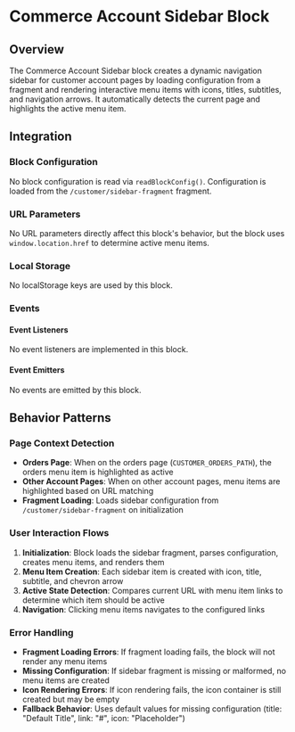 # Commerce Account Sidebar Block

## Overview

The Commerce Account Sidebar block creates a dynamic navigation sidebar for customer account pages by loading configuration from a fragment and rendering interactive menu items with icons, titles, subtitles, and navigation arrows. It automatically detects the current page and highlights the active menu item.

## Integration

### Block Configuration

No block configuration is read via `readBlockConfig()`. Configuration is loaded from the `/customer/sidebar-fragment` fragment.

### URL Parameters

No URL parameters directly affect this block's behavior, but the block uses `window.location.href` to determine active menu items.

### Local Storage

No localStorage keys are used by this block.

### Events

#### Event Listeners

No event listeners are implemented in this block.

#### Event Emitters

No events are emitted by this block.

## Behavior Patterns

### Page Context Detection

- **Orders Page**: When on the orders page (`CUSTOMER_ORDERS_PATH`), the orders menu item is highlighted as active
- **Other Account Pages**: When on other account pages, menu items are highlighted based on URL matching
- **Fragment Loading**: Loads sidebar configuration from `/customer/sidebar-fragment` on initialization

### User Interaction Flows

1. **Initialization**: Block loads the sidebar fragment, parses configuration, creates menu items, and renders them
2. **Menu Item Creation**: Each sidebar item is created with icon, title, subtitle, and chevron arrow
3. **Active State Detection**: Compares current URL with menu item links to determine which item should be active
4. **Navigation**: Clicking menu items navigates to the configured links

### Error Handling

- **Fragment Loading Errors**: If fragment loading fails, the block will not render any menu items
- **Missing Configuration**: If sidebar fragment is missing or malformed, no menu items are created
- **Icon Rendering Errors**: If icon rendering fails, the icon container is still created but may be empty
- **Fallback Behavior**: Uses default values for missing configuration (title: "Default Title", link: "#", icon: "Placeholder")
